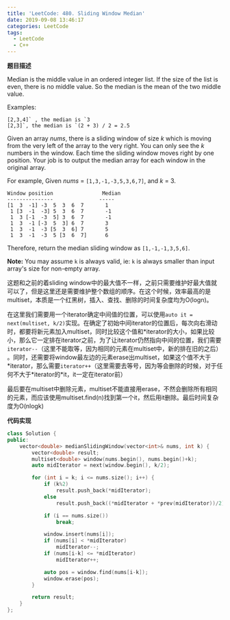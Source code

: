 ```yaml
---
title: 'LeetCode: 480. Sliding Window Median'
date: 2019-09-08 13:46:17
categories: LeetCode
tags:
  - LeetCode
  - C++
---
```


**题目描述**

Median is the middle value in an ordered integer list. If the size of the list is even, there is no middle value. So the median is the mean of the two middle value.

Examples: 

```
[2,3,4]` , the median is `3
[2,3]`, the median is `(2 + 3) / 2 = 2.5
```

Given an array *nums*, there is a sliding window of size *k* which is moving from the very left of the array to the very right. You can only see the *k* numbers in the window. Each time the sliding window moves right by one position. Your job is to output the median array for each window in the original array.

For example,
Given *nums* = `[1,3,-1,-3,5,3,6,7]`, and *k* = 3.

```
Window position                Median
---------------               -----
[1  3  -1] -3  5  3  6  7       1
 1 [3  -1  -3] 5  3  6  7       -1
 1  3 [-1  -3  5] 3  6  7       -1
 1  3  -1 [-3  5  3] 6  7       3
 1  3  -1  -3 [5  3  6] 7       5
 1  3  -1  -3  5 [3  6  7]      6
```

Therefore, return the median sliding window as `[1,-1,-1,3,5,6]`.

**Note:** 
You may assume `k` is always valid, ie: `k` is always smaller than input array's size for non-empty array.

<!--more-->



这题和之前的着sliding window中的最大值不一样，之前只需要维护好最大值就可以了，但是这里还是需要维护整个数组的顺序。在这个时候，效率最高的是multiset，本质是一个红黑树，插入、查找、删除的时间复杂度均为O(logn)。

在这里我们需要用一个iterator确定中间值的位置，可以使用`auto it = next(multiset, k/2)`实现。在确定了初始中间iterator的位置后，每次向右滑动时，都要将新元素加入multiset，同时比较这个值和\*iterator的大小，如果比较小，那么它一定排在iterator之前，为了让iterator仍然指向中间的位置，我们需要`iterator--`（这里不能取等，因为相同的元素在multiset中，新的排在旧的之后） 。同时，还需要将window最左边的元素erase出multiset，如果这个值不大于\*iterator，那么需要`iterator++`（这里需要去等号，因为等会删除的时候，对于任何不大于\*iterator的\*it，it一定在iterator前）

最后要在multiset中删除元素，multiset不能直接用erase，不然会删除所有相同的元素，而应该使用multiset.find(n)找到第一个it，然后用it删除。最后时间复杂度为O(nlogk)

**代码实现**

```c++
class Solution {
public:
    vector<double> medianSlidingWindow(vector<int>& nums, int k) {
        vector<double> result;
        multiset<double> window(nums.begin(), nums.begin()+k);
        auto midIterator = next(window.begin(), k/2);

        for (int i = k; i <= nums.size(); i++) {
            if (k%2)
                result.push_back(*midIterator);
            else
                result.push_back((*midIterator + *prev(midIterator))/2);

            if (i == nums.size())
                break;

            window.insert(nums[i]);
            if (nums[i] < *midIterator)
                midIterator--;
            if (nums[i-k] <= *midIterator)
                midIterator++;

            auto pos = window.find(nums[i-k]);
            window.erase(pos);
        }

        return result;
    }
};
```


